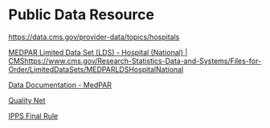 # Public Data Resource  
https://data.cms.gov/provider-data/topics/hospitals  

[MEDPAR Limited Data Set (LDS) - Hospital (National) | CMS]()https://www.cms.gov/Research-Statistics-Data-and-Systems/Files-for-Order/LimitedDataSets/MEDPARLDSHospitalNational

[Data Documentation - MedPAR](https://resdac.org/cms-data/files/medpar/data-documentation)

[Quality Net](https://qualitynet.cms.gov/inpatient/hac/resources)

[IPPS Final Rule](https://www.cms.gov/medicare/acute-inpatient-pps/fy-2022-ipps-final-rule-home-page)
